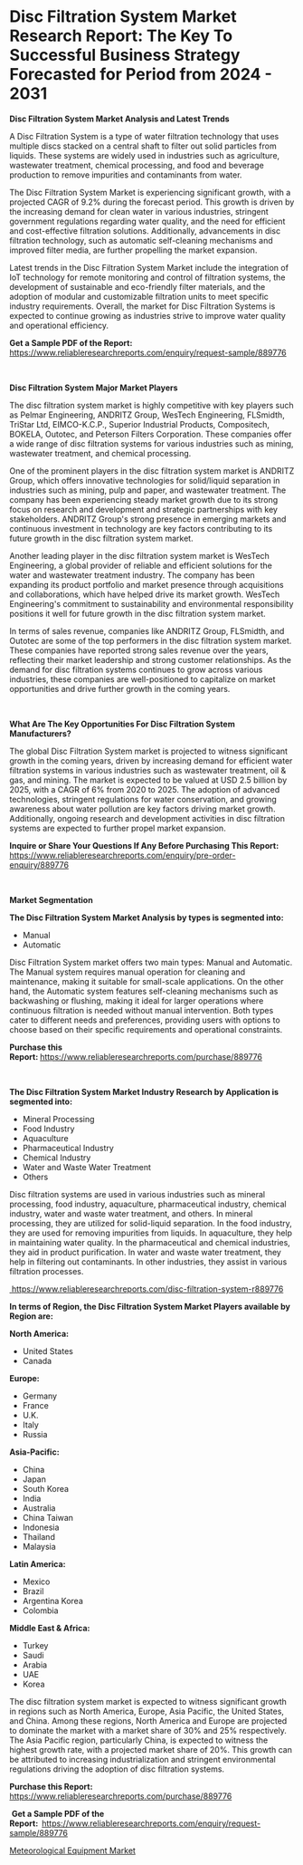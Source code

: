 <p><h1>Disc Filtration System Market Research Report: The Key To Successful Business Strategy Forecasted for Period from 2024 - 2031</h1></p><p><strong>Disc Filtration System Market Analysis and Latest Trends</strong></p>
<p><p>A Disc Filtration System is a type of water filtration technology that uses multiple discs stacked on a central shaft to filter out solid particles from liquids. These systems are widely used in industries such as agriculture, wastewater treatment, chemical processing, and food and beverage production to remove impurities and contaminants from water.</p><p>The Disc Filtration System Market is experiencing significant growth, with a projected CAGR of 9.2% during the forecast period. This growth is driven by the increasing demand for clean water in various industries, stringent government regulations regarding water quality, and the need for efficient and cost-effective filtration solutions. Additionally, advancements in disc filtration technology, such as automatic self-cleaning mechanisms and improved filter media, are further propelling the market expansion.</p><p>Latest trends in the Disc Filtration System Market include the integration of IoT technology for remote monitoring and control of filtration systems, the development of sustainable and eco-friendly filter materials, and the adoption of modular and customizable filtration units to meet specific industry requirements. Overall, the market for Disc Filtration Systems is expected to continue growing as industries strive to improve water quality and operational efficiency.</p></p>
<p><strong>Get a Sample PDF of the Report:&nbsp;</strong> <a href="https://www.reliableresearchreports.com/enquiry/request-sample/889776">https://www.reliableresearchreports.com/enquiry/request-sample/889776</a></p>
<p>&nbsp;</p>
<p><strong>Disc Filtration System Major Market Players</strong></p>
<p><p>The disc filtration system market is highly competitive with key players such as Pelmar Engineering, ANDRITZ Group, WesTech Engineering, FLSmidth, TriStar Ltd, EIMCO-K.C.P., Superior Industrial Products, Compositech, BOKELA, Outotec, and Peterson Filters Corporation. These companies offer a wide range of disc filtration systems for various industries such as mining, wastewater treatment, and chemical processing.</p><p>One of the prominent players in the disc filtration system market is ANDRITZ Group, which offers innovative technologies for solid/liquid separation in industries such as mining, pulp and paper, and wastewater treatment. The company has been experiencing steady market growth due to its strong focus on research and development and strategic partnerships with key stakeholders. ANDRITZ Group's strong presence in emerging markets and continuous investment in technology are key factors contributing to its future growth in the disc filtration system market.</p><p>Another leading player in the disc filtration system market is WesTech Engineering, a global provider of reliable and efficient solutions for the water and wastewater treatment industry. The company has been expanding its product portfolio and market presence through acquisitions and collaborations, which have helped drive its market growth. WesTech Engineering's commitment to sustainability and environmental responsibility positions it well for future growth in the disc filtration system market.</p><p>In terms of sales revenue, companies like ANDRITZ Group, FLSmidth, and Outotec are some of the top performers in the disc filtration system market. These companies have reported strong sales revenue over the years, reflecting their market leadership and strong customer relationships. As the demand for disc filtration systems continues to grow across various industries, these companies are well-positioned to capitalize on market opportunities and drive further growth in the coming years.</p></p>
<p>&nbsp;</p>
<p><strong>What Are The Key Opportunities For Disc Filtration System Manufacturers?</strong></p>
<p><p>The global Disc Filtration System market is projected to witness significant growth in the coming years, driven by increasing demand for efficient water filtration systems in various industries such as wastewater treatment, oil & gas, and mining. The market is expected to be valued at USD 2.5 billion by 2025, with a CAGR of 6% from 2020 to 2025. The adoption of advanced technologies, stringent regulations for water conservation, and growing awareness about water pollution are key factors driving market growth. Additionally, ongoing research and development activities in disc filtration systems are expected to further propel market expansion.</p></p>
<p><strong>Inquire or Share Your Questions If Any Before Purchasing This Report:</strong> <a href="https://www.reliableresearchreports.com/enquiry/pre-order-enquiry/889776">https://www.reliableresearchreports.com/enquiry/pre-order-enquiry/889776</a></p>
<p>&nbsp;</p>
<p><strong>Market Segmentation</strong></p>
<p><strong>The Disc Filtration System Market Analysis by types is segmented into:</strong></p>
<p><ul><li>Manual</li><li>Automatic</li></ul></p>
<p><p>Disc Filtration System market offers two main types: Manual and Automatic. The Manual system requires manual operation for cleaning and maintenance, making it suitable for small-scale applications. On the other hand, the Automatic system features self-cleaning mechanisms such as backwashing or flushing, making it ideal for larger operations where continuous filtration is needed without manual intervention. Both types cater to different needs and preferences, providing users with options to choose based on their specific requirements and operational constraints.</p></p>
<p><strong>Purchase this Report:&nbsp;</strong><a href="https://www.reliableresearchreports.com/purchase/889776">https://www.reliableresearchreports.com/purchase/889776</a></p>
<p>&nbsp;</p>
<p><strong>The Disc Filtration System Market Industry Research by Application is segmented into:</strong></p>
<p><ul><li>Mineral Processing</li><li>Food Industry</li><li>Aquaculture</li><li>Pharmaceutical Industry</li><li>Chemical Industry</li><li>Water and Waste Water Treatment</li><li>Others</li></ul></p>
<p><p>Disc filtration systems are used in various industries such as mineral processing, food industry, aquaculture, pharmaceutical industry, chemical industry, water and waste water treatment, and others. In mineral processing, they are utilized for solid-liquid separation. In the food industry, they are used for removing impurities from liquids. In aquaculture, they help in maintaining water quality. In the pharmaceutical and chemical industries, they aid in product purification. In water and waste water treatment, they help in filtering out contaminants. In other industries, they assist in various filtration processes.</p></p>
<p><a href="https://www.reliableresearchreports.com/disc-filtration-system-r889776">&nbsp;https://www.reliableresearchreports.com/disc-filtration-system-r889776</a></p>
<p><strong>In terms of Region, the Disc Filtration System Market Players available by Region are:</strong></p>
<p>
    <p> <strong> North America: </strong>
        <ul>
            <li>United States</li>
            <li>Canada</li>
        </ul>
        </p> 
    <p> <strong> Europe: </strong>
        <ul>
            <li>Germany</li>
            <li>France</li>
            <li>U.K.</li>
            <li>Italy</li>
            <li>Russia</li>
        </ul>
        </p> 
    <p> <strong> Asia-Pacific: </strong>
        <ul>
            <li>China</li>
            <li>Japan</li>
            <li>South Korea</li>
            <li>India</li>
            <li>Australia</li>
            <li>China Taiwan</li>
            <li>Indonesia</li>
            <li>Thailand</li>
            <li>Malaysia</li>
        </ul>
        </p> 
    <p> <strong> Latin America: </strong>
        <ul>
            <li>Mexico</li>
            <li>Brazil</li>
            <li>Argentina Korea</li>
            <li>Colombia</li>
        </ul>
        </p> 
    <p> <strong> Middle East & Africa: </strong>
        <ul>
            <li>Turkey</li>
            <li>Saudi</li>
            <li>Arabia</li>
            <li>UAE</li>
            <li>Korea</li>
        </ul>
    </p>
    </p>
<p><p>The disc filtration system market is expected to witness significant growth in regions such as North America, Europe, Asia Pacific, the United States, and China. Among these regions, North America and Europe are projected to dominate the market with a market share of 30% and 25% respectively. The Asia Pacific region, particularly China, is expected to witness the highest growth rate, with a projected market share of 20%. This growth can be attributed to increasing industrialization and stringent environmental regulations driving the adoption of disc filtration systems.</p></p>
<p><strong>Purchase this Report: </strong><a href="https://www.reliableresearchreports.com/purchase/889776">https://www.reliableresearchreports.com/purchase/889776</a></p>
<p>&nbsp;<strong>Get a Sample PDF of the Report:&nbsp;&nbsp;</strong><a href="https://www.reliableresearchreports.com/enquiry/request-sample/889776">https://www.reliableresearchreports.com/enquiry/request-sample/889776</a></p>
<p><strong></strong></p>
<p><p><a href="https://github.com/RichRobinson5/Market-Research-Report-List-4/blob/main/meteorological-equipment-market.md">Meteorological Equipment Market</a></p></p>
